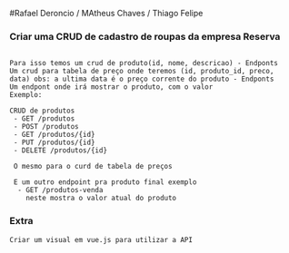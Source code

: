 #Rafael Deroncio / MAtheus Chaves / Thiago Felipe
### Criar uma CRUD de cadastro de roupas da empresa Reserva

```code

Para isso temos um crud de produto(id, nome, descricao) - Endponts
Um crud para tabela de preço onde teremos (id, produto_id, preco, data) obs: a ultima data é o preço corrente do produto - Endponts
Um endpont onde irá mostrar o produto, com o valor
Exemplo:

CRUD de produtos
 - GET /produtos
 - POST /produtos
 - GET /produtos/{id}
 - PUT /produtos/{id}
 - DELETE /produtos/{id}
 
 O mesmo para o curd de tabela de preços
 
 E um outro endpoint pra produto final exemplo
  - GET /produtos-venda
    neste mostra o valor atual do produto
```

### Extra

```code
Criar um visual em vue.js para utilizar a API 
```
